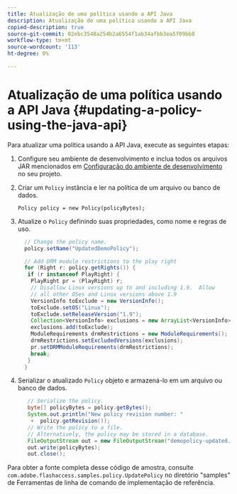 ```yaml
---
title: Atualização de uma política usando a API Java
description: Atualização de uma política usando a API Java
copied-description: true
source-git-commit: 02ebc3548a254b2a6554f1ab34afbb3ea5f09bb8
workflow-type: tm+mt
source-wordcount: '113'
ht-degree: 0%

---
```


# Atualização de uma política usando a API Java {#updating-a-policy-using-the-java-api}

Para atualizar uma política usando a API Java, execute as seguintes etapas:

1. Configure seu ambiente de desenvolvimento e inclua todos os arquivos JAR mencionados em [Configuração do ambiente de desenvolvimento](../../aaxs-protecting-content/content-setting-up-the-sdk/content-setting-up-the-dev-env.md) no seu projeto.
1. Criar um `Policy` instância e ler na política de um arquivo ou banco de dados.

   ```
   Policy policy = new Policy(policyBytes);
   ```

1. Atualize o `Policy` definindo suas propriedades, como nome e regras de uso.

   ```java
     // Change the policy name.  
     policy.setName("UpdatedDemoPolicy");  
   
     // Add DRM module restrictions to the play right  
     for (Right r: policy.getRights()) {  
      if (r instanceof PlayRight) {  
       PlayRight pr = (PlayRight) r;  
       // Disallow Linux versions up to and including 1.9.  Allow  
       // all other OSes and Linux versions above 1.9  
       VersionInfo toExclude = new VersionInfo();  
       toExclude.setOS("Linux");  
       toExclude.setReleaseVersion("1.9");  
       Collection<VersionInfo> exclusions = new ArrayList<VersionInfo>();  
       exclusions.add(toExclude);  
       ModuleRequirements drmRestrictions = new ModuleRequirements();  
       drmRestrictions.setExcludedVersions(exclusions);  
       pr.setDRMModuleRequirements(drmRestrictions);  
       break;  
      }  
     }
   ```

1. Serializar o atualizado `Policy` objeto e armazená-lo em um arquivo ou banco de dados.

   ```java
      // Serialize the policy.  
      byte[] policyBytes = policy.getBytes();  
      System.out.println("New policy revision number: "  
       +  policy.getRevision());      
      // Write the policy to a file.   
      // Alternatively, the policy may be stored in a database.  
      FileOutputStream out = new FileOutputStream("demopolicy-updated.pol");  
      out.write(policyBytes);  
      out.close(); 
   ```

Para obter a fonte completa desse código de amostra, consulte `com.adobe.flashaccess.samples.policy.UpdatePolicy` no diretório &quot;samples&quot; de Ferramentas de linha de comando de implementação de referência.
